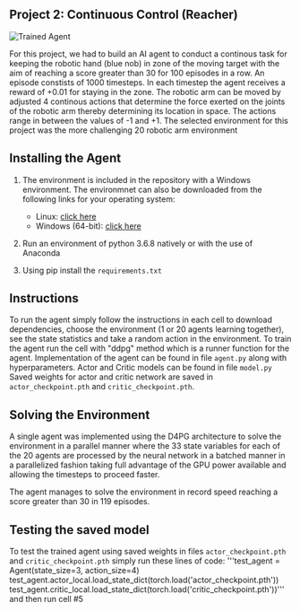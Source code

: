 [//]: # (Image References)

[image1]: https://user-images.githubusercontent.com/10624937/43851024-320ba930-9aff-11e8-8493-ee547c6af349.gif "Trained Agent"


## Project 2: Continuous Control (Reacher)

![Trained Agent][image1]

For this project, we had to build an AI agent to conduct a continous task for keeping the robotic hand (blue nob) in zone of the moving target with the aim of reaching a score greater than 30 for 100 episodes in a row. An episode constists of 1000 timesteps. In each timestep the agent receives a reward of +0.01 for staying in the zone. The robotic arm can be moved by adjusted 4 continous actions that determine the force exerted on the joints of the robotic arm thereby determining its location in space. The actions range in between the values of -1 and +1. The selected environment for this project was the more challenging 20 robotic arm environment


## Installing the Agent
1. The environment is included in the repository with a Windows environment. The environmnet can also be downloaded from the following links for your operating system:
    - Linux: [click here](https://s3-us-west-1.amazonaws.com/udacity-drlnd/P2/Reacher/Reacher_Linux.zip)
    - Windows (64-bit): [click here](https://s3-us-west-1.amazonaws.com/udacity-drlnd/P2/Reacher/Reacher_Windows_x86_64.zip)

2. Run an environment of python 3.6.8 natively or with the use of Anaconda
3. Using pip install the `requirements.txt`


## Instructions

To run the agent simply follow the instructions in each cell to download dependencies, choose the environment (1 or 20 agents learning together), see the state statistics and take a random action in the environment. To train the agent run the cell with "ddpg" method which is a runner function for the agent. 
Implementation of the agent can be found in file `agent.py` along with hyperparameters. 
Actor and Critic models can be found in file `model.py`
Saved weights for actor and critic network are saved in `actor_checkpoint.pth` and `critic_checkpoint.pth`.

## Solving the Environment

A single agent was implemented using the D4PG architecture to solve the environment in a parallel manner where the 33 state variables for each of the 20 agents are processed by the neural network in a batched manner in a parallelized fashion taking full advantage of the GPU power available and allowing the timesteps to proceed faster.

The agent manages to solve the environment in record speed reaching a score greater than 30 in 119 episodes. 

## Testing the saved model

To test the trained agent using saved weights in files `actor_checkpoint.pth` and `critic_checkpoint.pth` simply run these lines of code:
'''test_agent = Agent(state_size=3, action_size=4)
test_agent.actor_local.load_state_dict(torch.load('actor_checkpoint.pth'))
test_agent.critic_local.load_state_dict(torch.load('critic_checkpoint.pth'))'''
and then run cell #5
